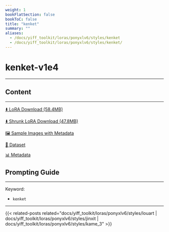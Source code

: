 ```yaml
---
weight: 1
bookFlatSection: false
bookToC: false
title: "kenket"
summary: ""
aliases:
  - /docs/yiff_toolkit/loras/ponyxlv6/styles/kenket
  - /docs/yiff_toolkit/loras/ponyxlv6/styles/kenket/
---
```


<!--markdownlint-disable MD025 MD033 -->

# kenket-v1e4

---

## Content

---

[⬇️ LoRA Download (58.4MB)](https://huggingface.co/rakki194/yt/resolve/main/ponyxl_loras/kenket-v1e4.safetensors?download=true)

[⬇️ Shrunk LoRA Download (47.8MB)](https://huggingface.co/rakki194/yt/resolve/main/ponyxl_loras_shrunk_2/kenket-v1e4_frockpt1_th-3.55.safetensors?download=true)

[🖼️ Sample Images with Metadata](https://huggingface.co/k4d3/yiff_toolkit/tree/main/static/{})

[📐 Dataset](https://huggingface.co/datasets/k4d3/furry/tree/main/by_kenket)

[📊 Metadata](https://huggingface.co/k4d3/yiff_toolkit/raw/main/ponyxl_loras/kenket-v1e4.json)

## Prompting Guide

---

Keyword:

- `kenket`

---

<!--
HUGO_SEARCH_EXCLUDE_START
-->
{{< related-posts related="docs/yiff_toolkit/loras/ponyxlv6/styles/louart | docs/yiff_toolkit/loras/ponyxlv6/styles/jinxit | docs/yiff_toolkit/loras/ponyxlv6/styles/kame_3" >}}
<!--
HUGO_SEARCH_EXCLUDE_END
-->
